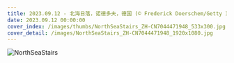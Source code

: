 ```yaml
---
title: 2023.09.12 - 北海日落，诺德多夫，德国 (© Frederick Doerschem/Getty Images)
date: 2023.09.12 00:00:00
cover_index: /images/thumbs/NorthSeaStairs_ZH-CN7044471948_533x300.jpg
cover_detail: /images/NorthSeaStairs_ZH-CN7044471948_1920x1080.jpg
---
```


![NorthSeaStairs](/images/NorthSeaStairs_ZH-CN7044471948_1920x1080.jpg)
